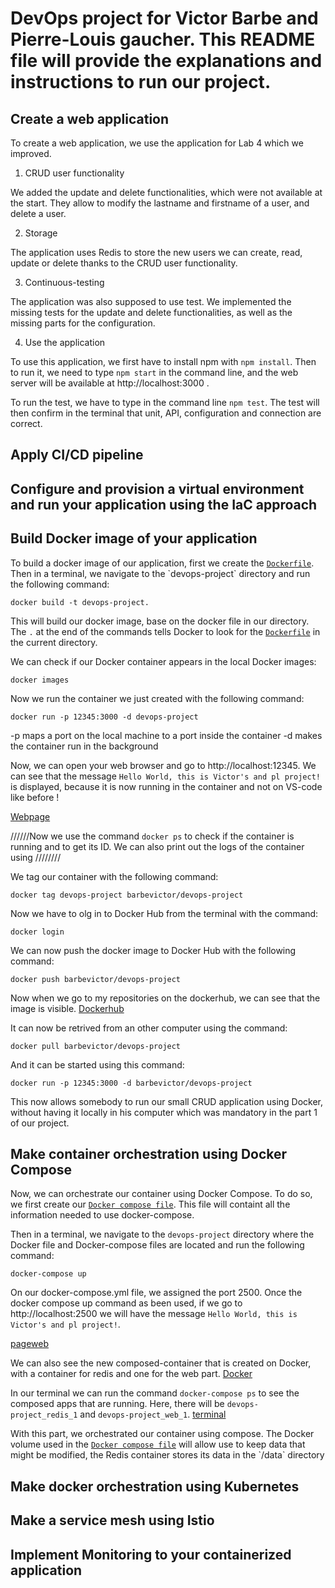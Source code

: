 # DevOps project for Victor Barbe and Pierre-Louis gaucher. This README file will provide the explanations and instructions to run our project.

## Create a web application

To create a web application, we use the application for Lab 4 which we improved.

1. CRUD user functionality

We added the update and delete functionalities, which were not available at the start. They allow to modify the lastname and firstname of a user, and delete a user.

2. Storage

The application uses Redis to store the new users we can create, read, update or delete thanks to the CRUD user functionality.

3. Continuous-testing

The application was also supposed to use test. We implemented the missing tests for the update and delete functionalities, as well as the missing parts for the configuration.

4. Use the application

To use this application, we first have to install npm with `npm install`. Then to run it, we need to type `npm start` in the command line, and the web server will be available at http://localhost:3000 .

To run the test, we have to type in the command line `npm test`. The test will then confirm in the terminal that unit, API, configuration and connection are correct.

## Apply CI/CD pipeline

## Configure and provision a virtual environment and run your application using the IaC approach

## Build Docker image of your application

To build a docker image of our application, first we create the [`Dockerfile`](Dockerfile`).
Then in a terminal, we navigate to the `devops-project` directory and run the following command:

```
docker build -t devops-project.
```

This will build our docker image, base on the docker file in our directory. The `.` at the end of the commands tells Docker to look for the [`Dockerfile`](Dockerfile`) in the current directory.

We can check if our Docker container appears in the local Docker images:

```
docker images
```

Now we run the container we just created with the following command:

```
docker run -p 12345:3000 -d devops-project
```

-p maps a port on the local machine to a port inside the container
-d makes the container run in the background

Now, we can open your web browser and go to http://localhost:12345. We can see that the message `Hello World, this is Victor's and pl project!` is displayed, because it is now running in the container and not on VS-code like before !

[Webpage](images/image1.png)

//////Now we use the command `docker ps` to check if the container is running and to get its ID. We can also print out the logs of the container using ////////

We tag our container with the following command:

```
docker tag devops-project barbevictor/devops-project
```

Now we have to olg in to Docker Hub from the terminal with the command:

```
docker login
```

We can now push the docker image to Docker Hub with the following command:

```
docker push barbevictor/devops-project
```

Now when we go to my repositories on the dockerhub, we can see that the image is visible.
[Dockerhub](images/image2.png)

It can now be retrived from an other computer using the command:

```
docker pull barbevictor/devops-project
```

And it can be started using this command:

```
docker run -p 12345:3000 -d barbevictor/devops-project
```

This now allows somebody to run our small CRUD application using Docker, without having it locally in his computer which was mandatory in the part 1 of our project.

## Make container orchestration using Docker Compose

Now, we can orchestrate our container using Docker Compose. To do so, we first create our [`Docker compose file`](docker-compose.yml`). This file will containt all the information needed to use docker-compose.

Then in a terminal, we navigate to the `devops-project` directory where the Docker file and Docker-compose files are located and run the following command:

```
docker-compose up
```

On our docker-compose.yml file, we assigned the port 2500. Once the docker compose up command as been used, if we go to http://localhost:2500 we will have the message `Hello World, this is Victor's and pl project!`.

[pageweb](images/image3.png)

We can also see the new composed-container that is created on Docker, with a container for redis and one for the web part.
[Docker](images/image4.png)

In our terminal we can run the command `docker-compose ps` to see the composed apps that are running. Here, there will be `devops-project_redis_1` and `devops-project_web_1`.
[terminal](images/image5.png)

With this part, we orchestrated our container using compose. The Docker volume used in the [`Docker compose file`](docker-compose.yml`) will allow use to keep data that might be modified, the Redis container stores its data in the `/data` directory

## Make docker orchestration using Kubernetes

## Make a service mesh using Istio

## Implement Monitoring to your containerized application
